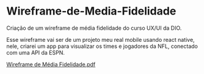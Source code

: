 # Wireframe-de-Media-Fidelidade

Criação de um wireframe de média fidelidade do curso UX/UI da DIO.

Esse wireframe vai ser de um projeto meu real mobile usando react native, nele, criarei um app para visualizar os times e jogadores da NFL, conectado com uma API da ESPN.


[Wireframe de Média Fidelidade.pdf](https://github.com/RuanF7/Wireframe-de-M-dia-Fidelidade/files/13319575/Wireframe.de.Media.Fidelidade.pdf)
